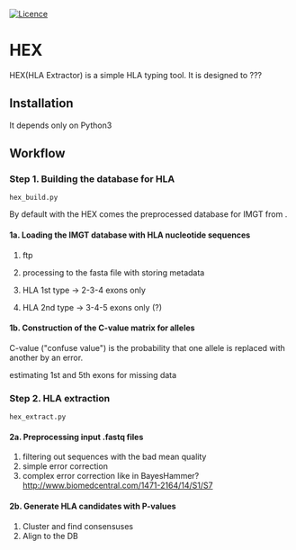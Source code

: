 [![Licence](https://img.shields.io/hexpm/l/plug.svg)](http://www.apache.org/licenses/LICENSE-2.0)

# HEX
HEX(HLA Extractor) is a simple HLA typing tool. It is designed to ???


## Installation
It depends only on Python3


## Workflow

### Step 1. Building the database for HLA
`hex_build.py`

By default with the HEX comes the preprocessed database for IMGT <name here.gz> from <date here>.

#### 1a. Loading the IMGT database with HLA nucleotide sequences

1. ftp
2. processing to the fasta file with storing metadata

1. HLA 1st type -> 2-3-4 exons only
2. HLA 2nd type -> 3-4-5 exons only (?)

#### 1b. Construction of the C-value matrix for alleles

C-value ("confuse value") is the probability that one allele is replaced with another by an error.

estimating 1st and 5th exons for missing data


### Step 2. HLA extraction
`hex_extract.py`

#### 2a. Preprocessing input .fastq files

1. filtering out sequences with the bad mean quality
2. simple error correction
3. complex error correction like in BayesHammer? http://www.biomedcentral.com/1471-2164/14/S1/S7

#### 2b. Generate HLA candidates with P-values

1. Cluster and find consensuses
2. Align to the DB
